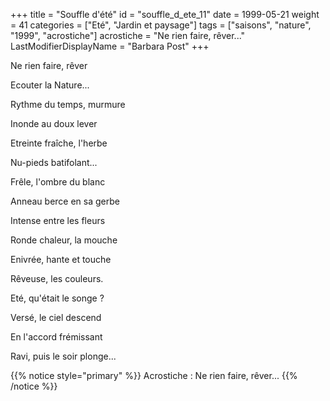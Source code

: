 +++
title = "Souffle d'été"
id = "souffle_d_ete_11"
date = 1999-05-21
weight = 41
categories = ["Eté", "Jardin et paysage"]
tags = ["saisons", "nature", "1999", "acrostiche"]
acrostiche = "Ne rien faire, rêver..."
LastModifierDisplayName = "Barbara Post"
+++

Ne rien faire, rêver

Ecouter la Nature...

Rythme du temps, murmure

Inonde au doux lever

Etreinte fraîche, l'herbe

Nu-pieds batifolant...

Frêle, l'ombre du blanc

Anneau berce en sa gerbe

Intense entre les fleurs

Ronde chaleur, la mouche

Enivrée, hante et touche

Rêveuse, les couleurs.

Eté, qu'était le songe ?

Versé, le ciel descend

En l'accord frémissant

Ravi, puis le soir plonge...

{{% notice style="primary" %}}
Acrostiche : Ne rien faire, rêver...
{{% /notice %}}
